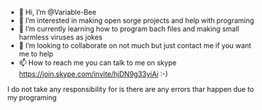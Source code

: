 - 👋 Hi, I’m @Variable-Bee
- 👀 I’m interested in making open sorge projects and help with programing
- 🌱 I’m currently learning how to program bach files and making small harmless viruses as jokes
- 💞️ I’m looking to collaborate on not much but just contact me if you want me to help
- 📫 How to reach me you can talk to me on skype https://join.skype.com/invite/hjDN9g33yiAi    :-)

I do not take any responsibility for is there are any errors thar happen due to my programing

<!---
Variable-Bee/Variable-Bee is a ✨ special ✨ repository because its `README.md` (this file) appears on your GitHub profile.
You can click the Preview link to take a look at your changes.
--->
